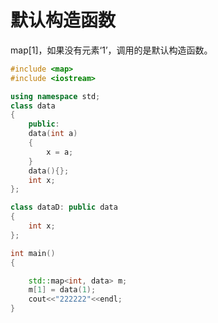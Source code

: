 # 默认构造函数
map[1]，如果没有元素‘1’，调用的是默认构造函数。

```cpp
#include <map>
#include <iostream>

using namespace std;
class data
{
	public:
	data(int a)
	{
		x = a;
	}
	data(){};
	int x;
};

class dataD: public data
{
	int x;
};

int main()
{

	std::map<int, data> m;
	m[1] = data(1);
	cout<<"222222"<<endl;
}
```
